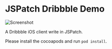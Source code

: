# JSPatch Dribbble Demo

![Screenshot](https://raw.github.com/bang590/JSPatch/master/Demo/DribbbleDemo/Screenshot.gif)

A Dribbble iOS client write in JSPatch.

Please install the cocoapods and run `pod install`.